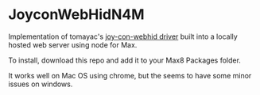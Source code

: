 # JoyconWebHidN4M
Implementation of  tomayac's [joy-con-webhid driver](https://github.com/tomayac/joy-con-webhid) built into a locally hosted web server using node for Max.


To install, download this repo and add it to your Max8 Packages folder.


It works well on Mac OS using chrome, but the seems to have some minor issues on windows.
